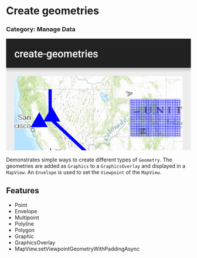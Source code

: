 # Create geometries
### Category: Manage Data
![Create Geometries App](create-geometries.png)

Demonstrates simple ways to create different types of `Geometry`. The geometries are added as `Graphics` to a `GraphicsOverlay` and displayed in a `MapView`. An `Envelope` is used to set the `Viewpoint` of the `MapView`.

## Features
* Point
* Envelope
* Multipoint
* Polyline
* Polygon
* Graphic
* GraphicsOverlay
* MapView.setViewpointGeometryWithPaddingAsync
